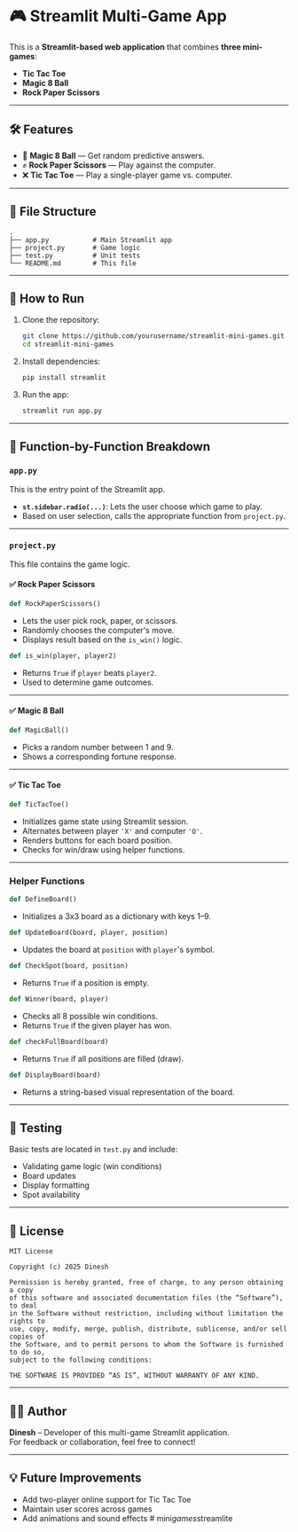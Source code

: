 # 🎮 Streamlit Multi-Game App

This is a **Streamlit-based web application** that combines **three mini-games**:
- **Tic Tac Toe**
- **Magic 8 Ball**
- **Rock Paper Scissors**

---

## 🛠 Features

- 🧠 **Magic 8 Ball** — Get random predictive answers.
- ✊ **Rock Paper Scissors** — Play against the computer.
- ❌ **Tic Tac Toe** — Play a single-player game vs. computer.

---

## 📂 File Structure

```plaintext
.
├── app.py           # Main Streamlit app
├── project.py       # Game logic
├── test.py          # Unit tests
└── README.md        # This file
```

---

## 🚀 How to Run

1. Clone the repository:
   ```bash
   git clone https://github.com/yourusername/streamlit-mini-games.git
   cd streamlit-mini-games
   ```

2. Install dependencies:
   ```bash
   pip install streamlit
   ```

3. Run the app:
   ```bash
   streamlit run app.py
   ```

---

## 📘 Function-by-Function Breakdown

### `app.py`
This is the entry point of the Streamlit app.

- **`st.sidebar.radio(...)`**: Lets the user choose which game to play.
- Based on user selection, calls the appropriate function from `project.py`.

---

### `project.py`
This file contains the game logic.

#### ✅ Rock Paper Scissors
```python
def RockPaperScissors()
```
- Lets the user pick rock, paper, or scissors.
- Randomly chooses the computer's move.
- Displays result based on the `is_win()` logic.

```python
def is_win(player, player2)
```
- Returns `True` if `player` beats `player2`.
- Used to determine game outcomes.

---

#### ✅ Magic 8 Ball
```python
def MagicBall()
```
- Picks a random number between 1 and 9.
- Shows a corresponding fortune response.

---

#### ✅ Tic Tac Toe
```python
def TicTacToe()
```
- Initializes game state using Streamlit session.
- Alternates between player `'X'` and computer `'O'`.
- Renders buttons for each board position.
- Checks for win/draw using helper functions.

---

### Helper Functions

```python
def DefineBoard()
```
- Initializes a 3x3 board as a dictionary with keys 1–9.

```python
def UpdateBoard(board, player, position)
```
- Updates the board at `position` with `player`'s symbol.

```python
def CheckSpot(board, position)
```
- Returns `True` if a position is empty.

```python
def Winner(board, player)
```
- Checks all 8 possible win conditions.
- Returns `True` if the given player has won.

```python
def checkFullBoard(board)
```
- Returns `True` if all positions are filled (draw).

```python
def DisplayBoard(board)
```
- Returns a string-based visual representation of the board.

---

## 🧪 Testing

Basic tests are located in `test.py` and include:
- Validating game logic (win conditions)
- Board updates
- Display formatting
- Spot availability

---

## 📄 License

```
MIT License

Copyright (c) 2025 Dinesh

Permission is hereby granted, free of charge, to any person obtaining a copy
of this software and associated documentation files (the “Software”), to deal
in the Software without restriction, including without limitation the rights to
use, copy, modify, merge, publish, distribute, sublicense, and/or sell copies of
the Software, and to permit persons to whom the Software is furnished to do so,
subject to the following conditions:

THE SOFTWARE IS PROVIDED “AS IS”, WITHOUT WARRANTY OF ANY KIND.
```

---

## 👨‍💻 Author

**Dinesh** – Developer of this multi-game Streamlit application.  
For feedback or collaboration, feel free to connect!

---

## 💡 Future Improvements

- Add two-player online support for Tic Tac Toe
- Maintain user scores across games
- Add animations and sound effects
#   m i n i _ g a m e s _ s t r e a m l i t e  
 